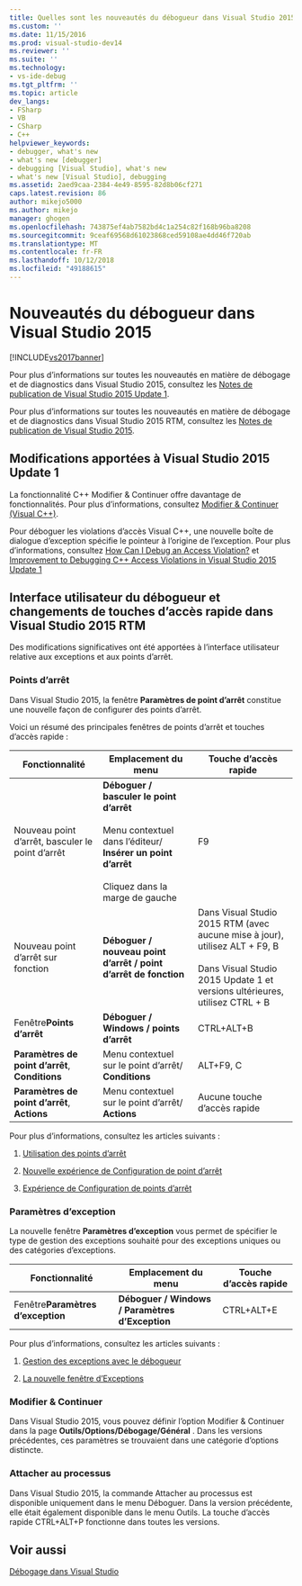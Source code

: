 ```yaml
---
title: Quelles sont les nouveautés du débogueur dans Visual Studio 2015 | Microsoft Docs
ms.custom: ''
ms.date: 11/15/2016
ms.prod: visual-studio-dev14
ms.reviewer: ''
ms.suite: ''
ms.technology:
- vs-ide-debug
ms.tgt_pltfrm: ''
ms.topic: article
dev_langs:
- FSharp
- VB
- CSharp
- C++
helpviewer_keywords:
- debugger, what's new
- what's new [debugger]
- debugging [Visual Studio], what's new
- what's new [Visual Studio], debugging
ms.assetid: 2aed9caa-2384-4e49-8595-82d8b06cf271
caps.latest.revision: 86
author: mikejo5000
ms.author: mikejo
manager: ghogen
ms.openlocfilehash: 743875ef4ab7582bd4c1a254c82f168b96ba8208
ms.sourcegitcommit: 9ceaf69568d61023868ced59108ae4dd46f720ab
ms.translationtype: MT
ms.contentlocale: fr-FR
ms.lasthandoff: 10/12/2018
ms.locfileid: "49188615"
---
```

# <a name="whats-new-for-the-debugger-in-visual-studio-2015"></a>Nouveautés du débogueur dans Visual Studio 2015
[!INCLUDE[vs2017banner](../includes/vs2017banner.md)]

Pour plus d’informations sur toutes les nouveautés en matière de débogage et de diagnostics dans Visual Studio 2015, consultez les [Notes de publication de Visual Studio 2015 Update 1](https://www.visualstudio.com/news/vs2015-update1-vs#debug).  
  
 Pour plus d’informations sur toutes les nouveautés en matière de débogage et de diagnostics dans Visual Studio 2015 RTM, consultez les [Notes de publication de Visual Studio 2015](https://www.visualstudio.com/news/vs2015-vs#debug).  
  
## <a name="visual-studio-2015-update-1-changes"></a>Modifications apportées à Visual Studio 2015 Update 1  
 La fonctionnalité C++ Modifier & Continuer offre davantage de fonctionnalités. Pour plus d’informations, consultez [Modifier & Continuer (Visual C++)](../debugger/edit-and-continue-visual-cpp.md).  
  
 Pour déboguer les violations d’accès Visual C++, une nouvelle boîte de dialogue d’exception spécifie le pointeur à l’origine de l’exception. Pour plus d’informations, consultez [How Can I Debug an Access Violation?](../debugger/how-can-i-debug-an-access-violation-q.md) et [Improvement to Debugging C++ Access Violations in Visual Studio 2015 Update 1](http://blogs.msdn.com/b/visualstudioalm/archive/2015/10/29/improvement-to-debugging-c-access-violations-in-visual-studio-2015-update-1.aspx)  
  
## <a name="visual-studio-2015-rtm-debugger-ui-and-hotkey-changes"></a>Interface utilisateur du débogueur et changements de touches d’accès rapide dans Visual Studio 2015 RTM  
 Des modifications significatives ont été apportées à l’interface utilisateur relative aux exceptions et aux points d’arrêt.  
  
### <a name="breakpoints"></a>Points d’arrêt  
 Dans Visual Studio 2015, la fenêtre **Paramètres de point d’arrêt** constitue une nouvelle façon de configurer des points d’arrêt.  
  
 Voici un résumé des principales fenêtres de points d’arrêt et touches d’accès rapide :  
  
|Fonctionnalité|Emplacement du menu|Touche d’accès rapide|  
|-------------|-------------------|------------|  
|Nouveau point d’arrêt, basculer le point d’arrêt|**Déboguer / basculer le point d’arrêt**<br /><br /> Menu contextuel dans l’éditeur/ **Insérer un point d’arrêt**<br /><br /> Cliquez dans la marge de gauche|F9|  
|Nouveau point d’arrêt sur fonction|**Déboguer / nouveau point d’arrêt / point d’arrêt de fonction**|Dans Visual Studio 2015 RTM (avec aucune mise à jour), utilisez ALT + F9, B<br /><br /> Dans Visual Studio 2015 Update 1 et versions ultérieures, utilisez CTRL + B|  
|Fenêtre**Points d’arrêt** |**Déboguer / Windows / points d’arrêt**|CTRL+ALT+B|  
|**Paramètres de point d’arrêt**, **Conditions**|Menu contextuel sur le point d’arrêt/ **Conditions**|ALT+F9, C|  
|**Paramètres de point d’arrêt**, **Actions**|Menu contextuel sur le point d’arrêt/ **Actions**|Aucune touche d’accès rapide|  
  
 Pour plus d’informations, consultez les articles suivants :  
  
1.  [Utilisation des points d’arrêt](../debugger/using-breakpoints.md)  
  
2.  [Nouvelle expérience de Configuration de point d’arrêt](http://blogs.msdn.com/b/visualstudioalm/archive/2014/10/06/new-breakpoint-configuration-experience.aspx)  
  
3.  [Expérience de Configuration de points d’arrêt](http://channel9.msdn.com/Events/Visual-Studio/Connect-event-2014/711)  
  
### <a name="exception-settings"></a>Paramètres d’exception  
 La nouvelle fenêtre **Paramètres d’exception** vous permet de spécifier le type de gestion des exceptions souhaité pour des exceptions uniques ou des catégories d’exceptions.  
  
|Fonctionnalité|Emplacement du menu|Touche d’accès rapide|  
|-------------|-------------------|------------|  
|Fenêtre**Paramètres d’exception** |**Déboguer / Windows / Paramètres d’Exception**|CTRL+ALT+E|  
  
 Pour plus d’informations, consultez les articles suivants :  
  
1.  [Gestion des exceptions avec le débogueur](../debugger/managing-exceptions-with-the-debugger.md)  
  
2.  [La nouvelle fenêtre d’Exceptions](http://blogs.msdn.com/b/visualstudioalm/archive/2015/02/23/the-new-exception-settings-window-in-visual-studio-2015.aspx)  
  
### <a name="edit-and-continue"></a>Modifier & Continuer  
 Dans Visual Studio 2015, vous pouvez définir l’option Modifier &amp; Continuer dans la page **Outils/Options/Débogage/Général** . Dans les versions précédentes, ces paramètres se trouvaient dans une catégorie d’options distincte.  
  
### <a name="attach-to-process"></a>Attacher au processus  
 Dans Visual Studio 2015, la commande Attacher au processus est disponible uniquement dans le menu Déboguer. Dans la version précédente, elle était également disponible dans le menu Outils. La touche d’accès rapide CTRL+ALT+P fonctionne dans toutes les versions.  
  
## <a name="see-also"></a>Voir aussi  
 [Débogage dans Visual Studio](../debugger/debugging-in-visual-studio.md)



